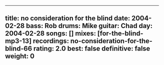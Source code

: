 
---
title: no consideration for the blind
date: 2004-02-28
bass:	Rob
drums:	Mike
guitar:	Chad
day: 2004-02-28
songs: []
mixes: [for-the-blind-mp3-13]
recordings: no-consideration-for-the-blind-66
rating: 2.0
best: false
definitive: false
weight: 0
---
